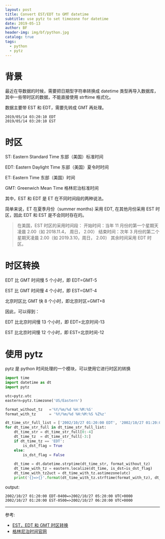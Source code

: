 ```yaml
---
layout: post
title: Convert EST/EDT to GMT datetime
subtitle: use pytz to set timezone for datetime
date: 2019-05-13
author: BF
header-img: img/bf/python.jpg
catalog: true
tags:
  - python
  - pytz
---
```


# 背景

最近在导数据的时候，需要把日期型字符串转换成 datetime 类型再导入数据库，其中一些带时区的数据，不能直接使用 strftime 格式化。

数据主要带 EST 和 EDT，需要先转成 GMT 再处理。
<!-- more -->
```
2019/05/14 03:20:10 EDT
2019/05/14 03:20:10 EST
```

# 时区

ST: Eastern Standard Time 东部（美国）标准时间

EDT: Eastern Daylight Time 东部（美国）夏令时时间

ET: Eastern Time 东部（美国）时间

GMT: Greenwich Mean Time 格林尼治标准时间

其中，EST 和 EDT 是 ET 在不同时间段的两种说法。

简单来说，ET 在夏季月份（summer months) 采用 EDT, 在其他月份采用 EST 时区，因此 EDT 和 EST 是不会同时存在的。

> 在美国，EST 时区的采用时间段：
> 开始时间：当年 11 月份的第一个星期天凌晨 2.00（如 2018.11.4， 周日， 2.00）
> 结束时间：次年 3 月份的第二个星期天凌晨 2.00（如 2019.3.10，周日， 2.00）
> 其余时间采用 EDT 时区。

# 时区转换

EDT 比 GMT 时间慢 5 个小时，即 EDT=GMT-5

EST 比 GMT 时间慢 4 个小时，即 EST=GMT-4

北京时区比 GMT 快 8 个小时，即北京时区=GMT+8

因此，可以得到：

EDT 比北京时间慢 13 个小时，即 EDT=北京时间-13

EST 比北京时间慢 12 个小时，即 EST=北京时间-12

# 使用 pytz

pytz 是 python 时间处理的一个模块，可以使用它进行时区的转换
```python
import time
import datetime as dt
import pytz

utc=pytz.utc
eastern=pytz.timezone('US/Eastern')

format_without_tz   ='%Y/%m/%d %H:%M:%S'
format_with_tz      = '%Y/%m/%d %H:%M:%S %Z%z'

dt_time_str_full_list = ['2002/10/27 01:20:00 EDT', '2002/10/27 01:20:00 EST']
for dt_time_str_full in dt_time_str_full_list:
    dt_time_str = dt_time_str_full[0:-4]
    dt_time_tz  = dt_time_str_full[-3:]
    if dt_time_tz == 'EDT':
        is_dst_flag = True
    else:
        is_dst_flag = False
   
    dt_time = dt.datetime.strptime(dt_time_str, format_without_tz)
    dt_time_with_tz = eastern.localize(dt_time, is_dst=is_dst_flag)
    dt_time_with_tz2uct = dt_time_with_tz.astimezone(utc)
    print('{}=>{}'.format(dt_time_with_tz.strftime(format_with_tz), dt_time_with_tz2uct.strftime(format_with_tz)))
```
output:
```
2002/10/27 01:20:00 EDT-0400=>2002/10/27 05:20:00 UTC+0000
2002/10/27 01:20:00 EST-0500=>2002/10/27 06:20:00 UTC+0000
```
---

参考:

- [EST，EDT 和 GMT 时区转换](https://blog.csdn.net/ddydavie/article/details/84869903)
- [格林尼治时间官网](https://greenwichmeantime.com/time-zone/usa/eastern-time/)
